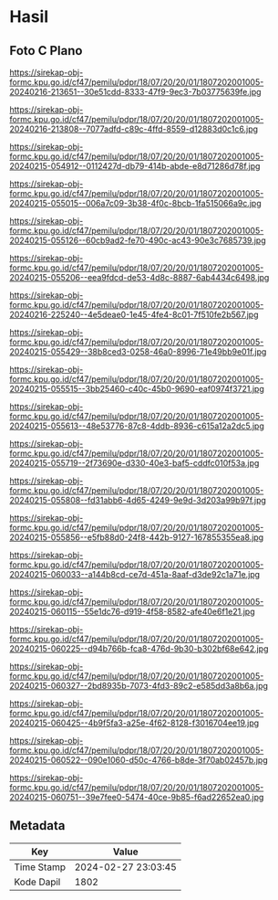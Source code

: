 # Hasil

## Foto C Plano

https://sirekap-obj-formc.kpu.go.id/cf47/pemilu/pdpr/18/07/20/20/01/1807202001005-20240216-213651--30e51cdd-8333-47f9-9ec3-7b03775639fe.jpg

https://sirekap-obj-formc.kpu.go.id/cf47/pemilu/pdpr/18/07/20/20/01/1807202001005-20240216-213808--7077adfd-c89c-4ffd-8559-d12883d0c1c6.jpg

https://sirekap-obj-formc.kpu.go.id/cf47/pemilu/pdpr/18/07/20/20/01/1807202001005-20240215-054912--0112427d-db79-414b-abde-e8d71286d78f.jpg

https://sirekap-obj-formc.kpu.go.id/cf47/pemilu/pdpr/18/07/20/20/01/1807202001005-20240215-055015--006a7c09-3b38-4f0c-8bcb-1fa515066a9c.jpg

https://sirekap-obj-formc.kpu.go.id/cf47/pemilu/pdpr/18/07/20/20/01/1807202001005-20240215-055126--60cb9ad2-fe70-490c-ac43-90e3c7685739.jpg

https://sirekap-obj-formc.kpu.go.id/cf47/pemilu/pdpr/18/07/20/20/01/1807202001005-20240215-055206--eea9fdcd-de53-4d8c-8887-6ab4434c6498.jpg

https://sirekap-obj-formc.kpu.go.id/cf47/pemilu/pdpr/18/07/20/20/01/1807202001005-20240216-225240--4e5deae0-1e45-4fe4-8c01-7f510fe2b567.jpg

https://sirekap-obj-formc.kpu.go.id/cf47/pemilu/pdpr/18/07/20/20/01/1807202001005-20240215-055429--38b8ced3-0258-46a0-8996-71e49bb9e01f.jpg

https://sirekap-obj-formc.kpu.go.id/cf47/pemilu/pdpr/18/07/20/20/01/1807202001005-20240215-055515--3bb25460-c40c-45b0-9690-eaf0974f3721.jpg

https://sirekap-obj-formc.kpu.go.id/cf47/pemilu/pdpr/18/07/20/20/01/1807202001005-20240215-055613--48e53776-87c8-4ddb-8936-c615a12a2dc5.jpg

https://sirekap-obj-formc.kpu.go.id/cf47/pemilu/pdpr/18/07/20/20/01/1807202001005-20240215-055719--2f73690e-d330-40e3-baf5-cddfc010f53a.jpg

https://sirekap-obj-formc.kpu.go.id/cf47/pemilu/pdpr/18/07/20/20/01/1807202001005-20240215-055808--fd31abb6-4d65-4249-9e9d-3d203a99b97f.jpg

https://sirekap-obj-formc.kpu.go.id/cf47/pemilu/pdpr/18/07/20/20/01/1807202001005-20240215-055856--e5fb88d0-24f8-442b-9127-167855355ea8.jpg

https://sirekap-obj-formc.kpu.go.id/cf47/pemilu/pdpr/18/07/20/20/01/1807202001005-20240215-060033--a144b8cd-ce7d-451a-8aaf-d3de92c1a71e.jpg

https://sirekap-obj-formc.kpu.go.id/cf47/pemilu/pdpr/18/07/20/20/01/1807202001005-20240215-060115--55e1dc76-d919-4f58-8582-afe40e6f1e21.jpg

https://sirekap-obj-formc.kpu.go.id/cf47/pemilu/pdpr/18/07/20/20/01/1807202001005-20240215-060225--d94b766b-fca8-476d-9b30-b302bf68e642.jpg

https://sirekap-obj-formc.kpu.go.id/cf47/pemilu/pdpr/18/07/20/20/01/1807202001005-20240215-060327--2bd8935b-7073-4fd3-89c2-e585dd3a8b6a.jpg

https://sirekap-obj-formc.kpu.go.id/cf47/pemilu/pdpr/18/07/20/20/01/1807202001005-20240215-060425--4b9f5fa3-a25e-4f62-8128-f3016704ee19.jpg

https://sirekap-obj-formc.kpu.go.id/cf47/pemilu/pdpr/18/07/20/20/01/1807202001005-20240215-060522--090e1060-d50c-4766-b8de-3f70ab02457b.jpg

https://sirekap-obj-formc.kpu.go.id/cf47/pemilu/pdpr/18/07/20/20/01/1807202001005-20240215-060751--39e7fee0-5474-40ce-9b85-f6ad22652ea0.jpg


## Metadata

| Key        | Value               |
| ---------- | ------------------- |
| Time Stamp | 2024-02-27 23:03:45 |
| Kode Dapil | 1802                |




